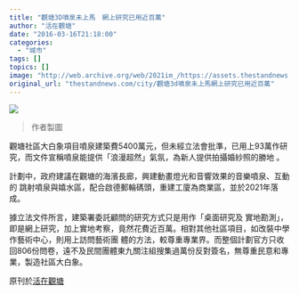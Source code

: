 ```yaml
---
title: "觀塘3D噴泉未上馬　網上研究已用近百萬"
author: "活在觀塘"
date: "2016-03-16T21:18:00"
categories:
  - "城市"
tags: []
topics: []
image: "http://web.archive.org/web/2021im_/https://assets.thestandnews.com/media/photos/kt_rItKz.jpg"
original_url: "thestandnews.com/city/觀塘3d噴泉未上馬網上研究已用近百萬"
---
```

![](http://web.archive.org/web/2021im_/https://assets.thestandnews.com/media/photos/kt_rItKz.jpg)
> 作者製圖

觀塘社區大白象項目噴泉建築費5400萬元，但未經立法會批準，已用上93萬作研究，而文件宣稱噴泉能提供「浪漫超然」氣氛，為新人提供拍攝婚紗照的勝地 。

計劃中，政府建議在觀塘的海濱長廊，興建動畫燈光和音響效果的音樂噴泉、互動的 跳射噴泉與嬉水區，配合啟德郵輪碼頭，重建工廈為商業區，並於2021年落成。

據立法文件所言，建築署委託顧問的研究方式只是用作「桌面研究及 實地勘測」，即是網上研究，加上實地考察，竟然花費近百萬。相對其他社區項目，如改裝中學作藝術中心，則用上訪問藝術團 體的方法，較尊重專業界。而整個計劃官方只收回806份問卷，遠不及民間團體東九關注組搜集過萬份反對簽名，無尊重民意和專業，製造社區大白象。

原刊於[活在觀塘](http://web.archive.org/web/20211229061458/https://www.facebook.com/photo.php?fbid=10156599942165265&set=gm.999560173467510&type=3&theater)